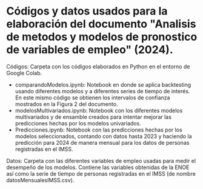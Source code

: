 # Códigos y datos usados para la elaboración del documento "Analisis de metodos y modelos de pronostico de variables de empleo" (2024). 

Códigos: Carpeta con los códigos elaborados en Python en el entorno de Google Colab.
- comparandoModelos.ipynb: Notebook en donde se aplica backtesting usando diferentes modelos y a diferentes series de tiempo de interés. En este mismo código se obtienen los intervalos de confianza mostrados en la Figura 2 del documento.
- modelosMultivariados.ipynb: Notebook con los diferentes modelos multivariados y de ensamble creados para intentar mejorar las predicciones hechas por los modelos univariados.
- Predicciones.ipynb: Notebook con las predicciones hechas por los modelos seleccionados, contando con datos hasta 2023 y haciendo la predicción para 2024 de manera mensual para los datos de personas registradas en el IMSS.

Datos: Carpeta con las diferentes variables de empleo usadas para medir el desempeño de los modelos. Contiene las variables obtenidas de la ENOE así como la serie de tiempo de personas registradas en el IMSS (de nombre datosMensualesIMSS.csv). 
